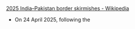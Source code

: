 [2025 India–Pakistan border skirmishes - Wikipedia](https://en.wikipedia.org/wiki/2025_India%E2%80%93Pakistan_border_skirmishes)

- On 24 April 2025, following the